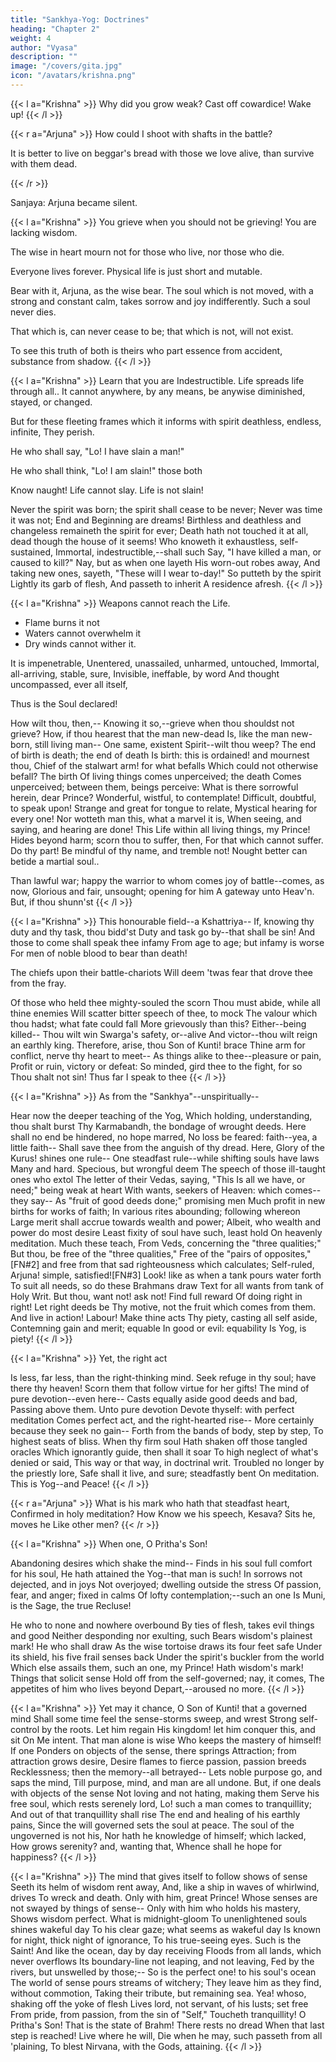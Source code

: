 ```yaml
---
title: "Sankhya-Yog: Doctrines"
heading: "Chapter 2"
weight: 4
author: "Vyasa"
description: ""
image: "/covers/gita.jpg"
icon: "/avatars/krishna.png"
---
```



<!-- Sanjaya.

He was filled with such compassion and grief.  -->
<!-- With eyes tear-dimmed, despondent, in stern words
The Driver, Madhusudan, thus addressed: -->


{{< l a="Krishna" >}}
Why did you grow weak? Cast off cowardice! Wake up!
{{< /l >}}


{{< r a="Arjuna" >}}
How could I shoot with shafts in the battle? 

<!-- On Bhishma, or on Drona-O thou Chief!--
Both worshipful, both honourable men? -->
It is better to live on beggar's bread with those we love alive, than survive with them dead. 

<!-- Who are you to Ah! were it worse-who knows?--to be
Victor or vanquished here,
When those confront us angrily
Whose death leaves living drear?
In pity lost, by doubtings tossed,
My thoughts-distracted-turn
To Thee, the Guide I reverence most,
That I may counsel learn:

I know not what would heal the grief
Burned into soul and sense,
If I were earth's unchallenged chief--
A god--and these gone thence! -->
{{< /r >}}

Sanjaya: Arjuna became silent. 

{{< l a="Krishna" >}}
You grieve when you should not be grieving! You are lacking wisdom.

The wise in heart mourn not for those who live, nor those who die.

Everyone lives forever. Physical life is just short and mutable.  
<!-- Nor I, nor thou, nor any one of these,
Ever was not, nor ever will not be,
For ever and for ever afterwards.
All, that doth live, lives always! To man's frame
As there come infancy and youth and age,
So come there raisings-up and layings-down
Of other and of other life-abodes,
Which the wise know, and fear not. This that irks--
Thy sense-life, thrilling to the elements--
Bringing thee heat and cold, sorrows and joys, -->
<!-- 'Tis brief and mutable! --> 

Bear with it, Arjuna, as the wise bear. The soul which is not moved, with a strong and constant calm, takes sorrow and joy indifferently. Such a soul never dies.

<!-- Lives in the life undying! --> That which is, can never cease to be; that which is not, will not exist. 

To see this truth of both is theirs who part essence from accident, substance from shadow. 
{{< /l >}}



{{< l a="Krishna" >}}
Learn that you are Indestructible.  Life spreads life through all.. It cannot anywhere, by any means, be anywise diminished, stayed, or changed.

But for these fleeting frames which it informs with spirit deathless, endless, infinite,
They perish. <!-- Let them perish, Prince! and fight! -->

He who shall say, "Lo! I have slain a man!"

He who shall think, "Lo! I am slain!" those both

Know naught! Life cannot slay. Life is not slain!

Never the spirit was born; the spirit shall cease to be never;
Never was time it was not; End and Beginning are dreams!
Birthless and deathless and changeless remaineth the spirit for ever;
Death hath not touched it at all, dead though the house of it seems!
Who knoweth it exhaustless, self-sustained,
Immortal, indestructible,--shall such
Say, "I have killed a man, or caused to kill?"
Nay, but as when one layeth
His worn-out robes away,
And taking new ones, sayeth,
"These will I wear to-day!"
So putteth by the spirit
Lightly its garb of flesh,
And passeth to inherit
A residence afresh.
{{< /l >}}


{{< l a="Krishna" >}}
Weapons cannot reach the Life.
- Flame burns it not
- Waters cannot overwhelm it
- Dry winds cannot wither it. 

It is impenetrable, Unentered, unassailed, unharmed, untouched, Immortal, all-arriving, stable, sure,
Invisible, ineffable, by word And thought uncompassed, ever all itself,

Thus is the Soul declared! 

How wilt thou, then,--
Knowing it so,--grieve when thou shouldst not grieve?
How, if thou hearest that the man new-dead
Is, like the man new-born, still living man--
One same, existent Spirit--wilt thou weep?
The end of birth is death; the end of death
Is birth: this is ordained! and mournest thou,
Chief of the stalwart arm! for what befalls
Which could not otherwise befall? The birth
Of living things comes unperceived; the death
Comes unperceived; between them, beings perceive:
What is there sorrowful herein, dear Prince?
Wonderful, wistful, to contemplate!
Difficult, doubtful, to speak upon!
Strange and great for tongue to relate,
Mystical hearing for every one!
Nor wotteth man this, what a marvel it is,
When seeing, and saying, and hearing are done!
This Life within all living things, my Prince!
Hides beyond harm; scorn thou to suffer, then,
For that which cannot suffer. Do thy part!
Be mindful of thy name, and tremble not!
Nought better can betide a martial soul..

Than lawful war; happy the warrior to whom comes joy of battle--comes, as now,
Glorious and fair, unsought; opening for him
A gateway unto Heav'n. But, if thou shunn'st
{{< /l >}}



{{< l a="Krishna" >}}
This honourable field--a Kshattriya--
If, knowing thy duty and thy task, thou bidd'st
Duty and task go by--that shall be sin!
And those to come shall speak thee infamy
From age to age; but infamy is worse
For men of noble blood to bear than death!

The chiefs upon their battle-chariots
Will deem 'twas fear that drove thee from the fray.

Of those who held thee mighty-souled the scorn
Thou must abide, while all thine enemies
Will scatter bitter speech of thee, to mock
The valour which thou hadst; what fate could fall
More grievously than this? Either--being killed--
Thou wilt win Swarga's safety, or--alive
And victor--thou wilt reign an earthly king.
Therefore, arise, thou Son of Kunti! brace
Thine arm for conflict, nerve thy heart to meet--
As things alike to thee--pleasure or pain,
Profit or ruin, victory or defeat:
So minded, gird thee to the fight, for so Thou shalt not sin!
Thus far I speak to thee
{{< /l >}}

{{< l a="Krishna" >}}
As from the "Sankhya"--unspiritually--

Hear now the deeper teaching of the Yog,
Which holding, understanding, thou shalt burst
Thy Karmabandh, the bondage of wrought deeds.
Here shall no end be hindered, no hope marred,
No loss be feared: faith--yea, a little faith--
Shall save thee from the anguish of thy dread.
Here, Glory of the Kurus! shines one rule--
One steadfast rule--while shifting souls have laws
Many and hard. Specious, but wrongful deem
The speech of those ill-taught ones who extol
The letter of their Vedas, saying, "This
Is all we have, or need;" being weak at heart
With wants, seekers of Heaven: which comes--they say--
As "fruit of good deeds done;" promising men
Much profit in new births for works of faith;
In various rites abounding; following whereon
Large merit shall accrue towards wealth and power;
Albeit, who wealth and power do most desire
Least fixity of soul have such, least hold
On heavenly meditation. Much these teach,
From Veds, concerning the "three qualities;"
But thou, be free of the "three qualities,"
Free of the "pairs of opposites,"[FN#2] and free from that sad righteousness which calculates;
Self-ruled, Arjuna! simple, satisfied![FN#3]
Look! like as when a tank pours water forth
To suit all needs, so do these Brahmans draw
Text for all wants from tank of Holy Writ.
But thou, want not! ask not! Find full reward
Of doing right in right! Let right deeds be
Thy motive, not the fruit which comes from them.
And live in action! Labour! Make thine acts
Thy piety, casting all self aside,
Contemning gain and merit; equable
In good or evil: equability
Is Yog, is piety!
{{< /l >}}


{{< l a="Krishna" >}}
Yet, the right act

Is less, far less, than the right-thinking mind.
Seek refuge in thy soul; have there thy heaven!
Scorn them that follow virtue for her gifts!
The mind of pure devotion--even here--
Casts equally aside good deeds and bad,
Passing above them. Unto pure devotion
Devote thyself: with perfect meditation
Comes perfect act, and the right-hearted rise--
More certainly because they seek no gain--
Forth from the bands of body, step by step,
To highest seats of bliss. When thy firm soul
Hath shaken off those tangled oracles
Which ignorantly guide, then shall it soar
To high neglect of what's denied or said,
This way or that way, in doctrinal writ.
Troubled no longer by the priestly lore,
Safe shall it live, and sure; steadfastly bent
On meditation. This is Yog--and Peace!
{{< /l >}}

{{< r a="Arjuna" >}}
What is his mark who hath that steadfast heart,
Confirmed in holy meditation? How
Know we his speech, Kesava? Sits he, moves he
Like other men?
{{< /r >}}


{{< l a="Krishna" >}}
When one, O Pritha's Son!

Abandoning desires which shake the mind--
Finds in his soul full comfort for his soul,
He hath attained the Yog--that man is such!
In sorrows not dejected, and in joys
Not overjoyed; dwelling outside the stress
Of passion, fear, and anger; fixed in calms
Of lofty contemplation;--such an one
Is Muni, is the Sage, the true Recluse!

He who to none and nowhere overbound
By ties of flesh, takes evil things and good
Neither desponding nor exulting, such
Bears wisdom's plainest mark! He who shall draw
As the wise tortoise draws its four feet safe
Under its shield, his five frail senses back
Under the spirit's buckler from the world
Which else assails them, such an one, my Prince!
Hath wisdom's mark! Things that solicit sense
Hold off from the self-governed; nay, it comes,
The appetites of him who lives beyond
Depart,--aroused no more. 
{{< /l >}}



{{< l a="Krishna" >}}
Yet may it chance,
O Son of Kunti! that a governed mind
Shall some time feel the sense-storms sweep, and wrest
Strong self-control by the roots. Let him regain
His kingdom! let him conquer this, and sit
On Me intent. That man alone is wise
Who keeps the mastery of himself! If one
Ponders on objects of the sense, there springs
Attraction; from attraction grows desire,
Desire flames to fierce passion, passion breeds
Recklessness; then the memory--all betrayed--
Lets noble purpose go, and saps the mind,
Till purpose, mind, and man are all undone.
But, if one deals with objects of the sense
Not loving and not hating, making them
Serve his free soul, which rests serenely lord,
Lo! such a man comes to tranquillity;
And out of that tranquillity shall rise
The end and healing of his earthly pains,
Since the will governed sets the soul at peace.
The soul of the ungoverned is not his,
Nor hath he knowledge of himself; which lacked,
How grows serenity? and, wanting that,
Whence shall he hope for happiness?
{{< /l >}}


{{< l a="Krishna" >}}
The mind that gives itself to follow shows of sense
Seeth its helm of wisdom rent away,
And, like a ship in waves of whirlwind, drives
To wreck and death. Only with him, great Prince!
Whose senses are not swayed by things of sense--
Only with him who holds his mastery,
Shows wisdom perfect. What is midnight-gloom
To unenlightened souls shines wakeful day
To his clear gaze; what seems as wakeful day
Is known for night, thick night of ignorance,
To his true-seeing eyes. Such is the Saint!
And like the ocean, day by day receiving
Floods from all lands, which never overflows
Its boundary-line not leaping, and not leaving,
Fed by the rivers, but unswelled by those;--
So is the perfect one! to his soul's ocean
The world of sense pours streams of witchery;
They leave him as they find, without commotion,
Taking their tribute, but remaining sea.
Yea! whoso, shaking off the yoke of flesh
Lives lord, not servant, of his lusts; set free
From pride, from passion, from the sin of "Self,"
Toucheth tranquillity! O Pritha's Son!
That is the state of Brahm! There rests no dread
When that last step is reached! Live where he will,
Die when he may, such passeth from all 'plaining,
To blest Nirvana, with the Gods, attaining.
{{< /l >}}

<!-- HERE ENDETH CHAPTER II. OF THE BHAGAVAD-GITA,
Entitled "Sankhya-Yog,"
Or "The Book of Doctrines." -->




